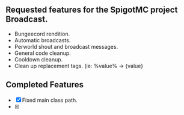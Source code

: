 ## Requested features for the SpigotMC project Broadcast.
- Bungeecord rendition. <Future Implementation.>
- Automatic broadcasts. <Future Implementation.>
- Perworld shout and broadcast messages. <World as arguments> <Future implementation.>
- General code cleanup.
- Cooldown cleanup. 
- Clean up replacement tags. (ie: %value% -> {value} 

## Completed Features

* [x] Fixed main class path.
* [x]